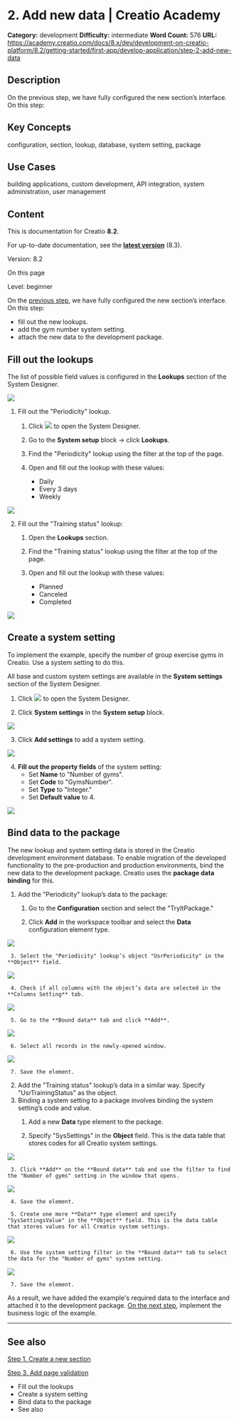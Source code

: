 # 2. Add new data | Creatio Academy

**Category:** development **Difficulty:** intermediate **Word Count:** 576
**URL:**
https://academy.creatio.com/docs/8.x/dev/development-on-creatio-platform/8.2/getting-started/first-app/develop-application/step-2-add-new-data

## Description

On the previous step, we have fully configured the new section’s interface. On
this step:

## Key Concepts

configuration, section, lookup, database, system setting, package

## Use Cases

building applications, custom development, API integration, system
administration, user management

## Content

This is documentation for Creatio **8.2**.

For up-to-date documentation, see the
**[latest version](/docs/8.x/dev/development-on-creatio-platform/getting-started/first-app/develop-application/step-2-add-new-data)**
(8.3).

Version: 8.2

On this page

Level: beginner

On the [previous step](https://academy.creatio.com/documents?ver=8.2&id=15012),
we have fully configured the new section’s interface. On this step:

- fill out the new lookups.
- add the gym number system setting.
- attach the new data to the development package.

## Fill out the lookups​

The list of possible field values is configured in the **Lookups** section of
the System Designer.

![](https://academy.creatio.com/sites/default/files/documentation/sdk/ru/BPMonlineWebSDK/Screenshots/TryIt/scr_Lookups.png)

1. Fill out the "Periodicity" lookup.
   1. Click
      ![](https://academy.creatio.com/sites/default/files/documentation/sdk/ru/BPMonlineWebSDK/Screenshots/TryIt/scr_system_designer.png)
      to open the System Designer.

   2. Go to the **System setup** block → click **Lookups**.

   3. Find the "Periodicity" lookup using the filter at the top of the page.

   4. Open and fill out the lookup with these values:
      - Daily
      - Every 3 days
      - Weekly

![](https://academy.creatio.com/sites/default/files/documentation/sdk/ru/BPMonlineWebSDK/Screenshots/TryIt/scr_Lookup_Periodicity.png)

2. Fill out the "Training status" lookup:
   1. Open the **Lookups** section.

   2. Find the "Training status" lookup using the filter at the top of the page.

   3. Open and fill out the lookup with these values:
      - Planned
      - Canceled
      - Completed

![](https://academy.creatio.com/sites/default/files/documentation/sdk/ru/BPMonlineWebSDK/Screenshots/TryIt/scr_Lookup_TrainingStatus.png)

## Create a system setting​

To implement the example, specify the number of group exercise gyms in Creatio.
Use a system setting to do this.

All base and custom system settings are available in the **System settings**
section of the System Designer.

1. Click
   ![](https://academy.creatio.com/sites/default/files/documentation/sdk/ru/BPMonlineWebSDK/Screenshots/TryIt/scr_system_designer.png)
   to open the System Designer.

2. Click **System settings** in the **System setup** block.

![](https://academy.creatio.com/sites/default/files/documentation/sdk/ru/BPMonlineWebSDK/Screenshots/TryIt/scr_SystemSettings.png)

3. Click **Add settings** to add a system setting.

![](https://academy.creatio.com/sites/default/files/documentation/sdk/ru/BPMonlineWebSDK/Screenshots/TryIt/scr_Add_Setting.png)

4. **Fill out the property fields** of the system setting:
   - Set **Name** to "Number of gyms".
   - Set **Code** to "GymsNumber".
   - Set **Type** to "Integer."
   - Set **Default value** to 4.

![](https://academy.creatio.com/sites/default/files/documentation/sdk/ru/BPMonlineWebSDK/Screenshots/TryIt/scr_SystemSetting_Fields.png)

## Bind data to the package​

The new lookup and system setting data is stored in the Creatio development
environment database. To enable migration of the developed functionality to the
pre-production and production environments, bind the new data to the development
package. Creatio uses the **package data binding** for this.

1. Add the "Periodicity" lookup’s data to the package:
   1. Go to the **Configuration** section and select the "TryItPackage."

   2. Click **Add** in the workspace toolbar and select the **Data**
      configuration element type.

![](https://academy.creatio.com/sites/default/files/documentation/sdk/ru/BPMonlineWebSDK/Screenshots/TryIt/scr_Create_Data.png)

     3. Select the "Periodicity" lookup’s object "UsrPeriodicity" in the **Object** field.

![](https://academy.creatio.com/sites/default/files/documentation/sdk/ru/BPMonlineWebSDK/Screenshots/TryIt/scr_DataBounding_Periodicity.png)

     4. Check if all columns with the object’s data are selected in the **Columns Setting** tab.

![](https://academy.creatio.com/sites/default/files/documentation/sdk/ru/BPMonlineWebSDK/Screenshots/TryIt/scr_DataBounding_Columns.png)

     5. Go to the **Bound data** tab and click **Add**.

![](https://academy.creatio.com/sites/default/files/documentation/sdk/ru/BPMonlineWebSDK/Screenshots/TryIt/scr_BoundData_Add.png)

     6. Select all records in the newly-opened window.

![](https://academy.creatio.com/sites/default/files/documentation/sdk/ru/BPMonlineWebSDK/Screenshots/TryIt/scr_BoundData_Select.png)

     7. Save the element.

2. Add the "Training status" lookup’s data in a similar way. Specify
   "UsrTrainingStatus" as the object.
3. Binding a system setting to a package involves binding the system setting’s
   code and value.
   1. Add a new **Data** type element to the package.

   2. Specify "SysSettings" in the **Object** field. This is the data table that
      stores codes for all Creatio system settings.

![](https://academy.creatio.com/sites/default/files/documentation/sdk/ru/BPMonlineWebSDK/Screenshots/TryIt/scr_DataBounding_SysSettings.png)

     3. Click **Add** on the **Bound data** tab and use the filter to find the "Number of gyms" setting in the window that opens.

![](https://academy.creatio.com/sites/default/files/documentation/sdk/ru/BPMonlineWebSDK/Screenshots/TryIt/scr_SysSettingData_Select.png)

     4. Save the element.

     5. Create one more **Data** type element and specify "SysSettingsValue" in the **Object** field. This is the data table that stores values for all Creatio system settings.

![](https://academy.creatio.com/sites/default/files/documentation/sdk/ru/BPMonlineWebSDK/Screenshots/TryIt/scr_DataBounding_SysSettingsValue.png)

     6. Use the system setting filter in the **Bound data** tab to select the data for the "Number of gyms" system setting.

![](https://academy.creatio.com/sites/default/files/documentation/sdk/ru/BPMonlineWebSDK/Screenshots/TryIt/scr_SysSettingValueData_Select.png)

     7. Save the element.

As a result, we have added the example's required data to the interface and
attached it to the development package.
[On the next step](https://academy.creatio.com/documents?ver=8.2&id=15014),
implement the business logic of the example.

---

## See also​

[Step 1. Create a new section](https://academy.creatio.com/documents?ver=8.2&id=15012)

[Step 3. Add page validation](https://academy.creatio.com/documents?ver=8.2&id=15014)

- Fill out the lookups
- Create a system setting
- Bind data to the package
- See also
